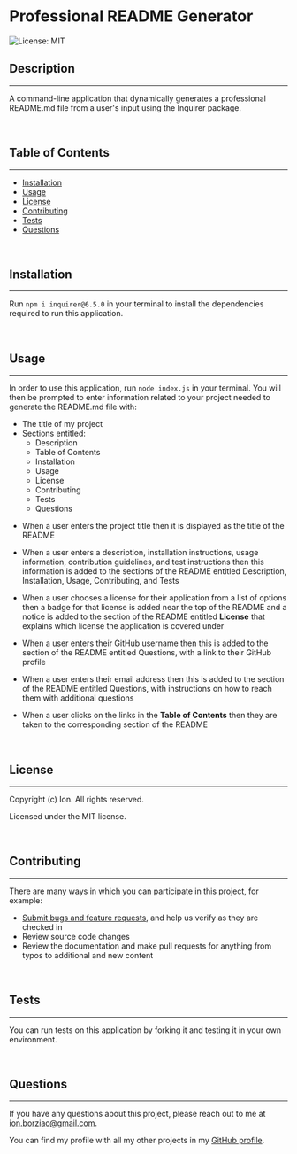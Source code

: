 # Professional README Generator

![License: MIT](https://img.shields.io/badge/License-MIT-yellow.svg)

## Description
---
A command-line application that dynamically generates a professional README.md file from a user's input using the Inquirer package.

<br>

## Table of Contents
---
- [Installation](#installation)
- [Usage](#usage)
- [License](#license)
- [Contributing](#contributing)
- [Tests](#tests)
- [Questions](#questions)

<br>

## Installation
---
Run `npm i inquirer@6.5.0` in your terminal to install the dependencies required to run this application.

<br>

## Usage
---
In order to use this application, run `node index.js` in your terminal. You will then be prompted to enter information related to your project needed to generate the README.md file with:

* The title of my project 
* Sections entitled:
    * Description 
    * Table of Contents 
    * Installation 
    * Usage 
    * License 
    * Contributing 
    * Tests 
    * Questions


- When a user enters the project title then it is displayed as the title of the README

- When a user enters a description, installation instructions, usage information, contribution guidelines, and test instructions then this information is added to the sections of the README entitled Description, Installation, Usage, Contributing, and Tests
- When a user chooses a license for their application from a list of options then a badge for that license is added near the top of the README and a notice is added to the section of the README entitled **License** that explains which license the application is covered under
- When a user enters their GitHub username then this is added to the section of the README entitled Questions, with a link to their GitHub profile
- When a user enters their email address then this is added to the section of the README entitled Questions, with instructions on how to reach them with additional questions
- When a user clicks on the links in the **Table of Contents** then they are taken to the corresponding section of the README

<br>

## License
---
Copyright (c) Ion. All rights reserved.

Licensed under the MIT license.

<br>

## Contributing
---
There are many ways in which you can participate in this project, for example:

* [Submit bugs and feature requests](https://github.com/ionb23/pro-readme-generator/issues), and help us verify as they are checked in
* Review source code changes
* Review the documentation and make pull requests for anything from typos to additional and new content

<br>

## Tests
---
You can run tests on this application by forking it and testing it in your own environment.

<br>

## Questions
---
If you have any questions about this project, please reach out to me at ion.borziac@gmail.com.

You can find my profile with all my other projects in my [GitHub profile](https://github.com/ionb23/).